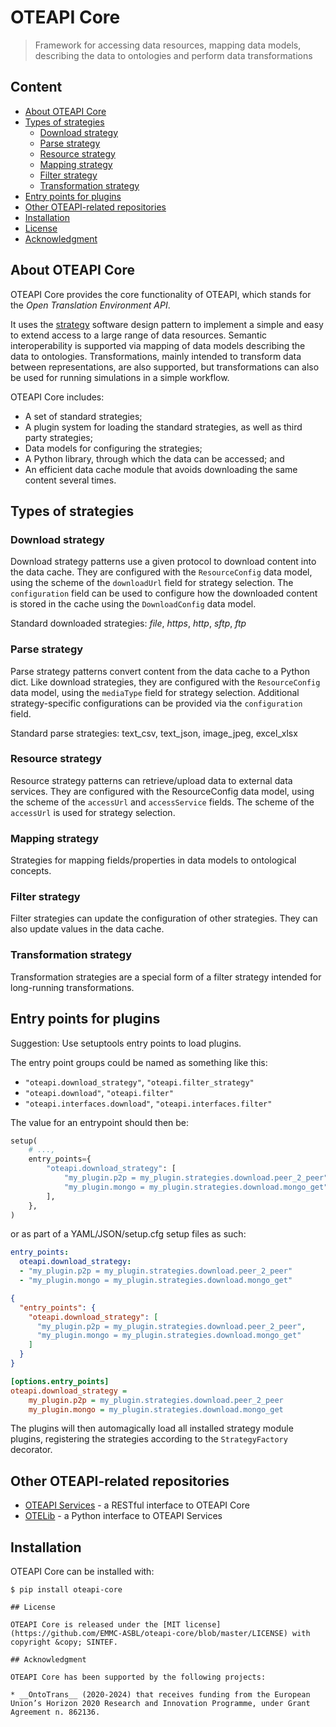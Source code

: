 # OTEAPI Core

> Framework for accessing data resources, mapping data models, describing the data to ontologies and perform data transformations

## Content

* [About OTEAPI Core](#about-oteapi-core)
* [Types of strategies](#types-of-strategies)
  * [Download strategy](#download-strategy)
  * [Parse strategy](#parse-strategy)
  * [Resource strategy](#resource-strategy)
  * [Mapping strategy](#mappping-strategy)
  * [Filter strategy](#filter-strategy)
  * [Transformation strategy](#transformation-strategy)
* [Entry points for plugins](#entry-points-for-plugins)
* [Other OTEAPI-related repositories](#other-oteapi-related-repositories)
* [Installation](#installation)
* [License](#license)
* [Acknowledgment](#acknowledgement)


## About OTEAPI Core

OTEAPI Core provides the core functionality of OTEAPI, which stands for the *Open Translation Environment API*.


It uses the [strategy](https://en.wikipedia.org/wiki/Strategy_pattern) software design pattern to implement a simple and easy to extend access to a large range of data resources.
Semantic interoperability is supported via mapping of data models describing the data to ontologies.
Transformations, mainly intended to transform data between representations, are also supported, but transformations can also be used for running simulations in a simple workflow.

OTEAPI Core includes:
- A set of standard strategies;
- A plugin system for loading the standard strategies, as well as third party strategies;
- Data models for configuring the strategies;
- A Python library, through which the data can be accessed; and
- An efficient data cache module that avoids downloading the same content several times.


## Types of strategies

### Download strategy

Download strategy patterns use a given protocol to download content into the data cache.
They are configured with the `ResourceConfig` data model, using the scheme of the `downloadUrl` field for strategy selection. 
The `configuration` field can be used to configure how the downloaded content is stored in the cache using the `DownloadConfig` data model.

Standard downloaded strategies: *file*, *https*, *http*, *sftp*, *ftp*


### Parse strategy

Parse strategy patterns convert content from the data cache to a Python dict.
Like download strategies, they are configured with the `ResourceConfig` data model, using the `mediaType` field for strategy selection.
Additional strategy-specific configurations can be provided via the `configuration` field.

Standard parse strategies: text_csv, text_json, image_jpeg, excel_xlsx


### Resource strategy
Resource strategy patterns can retrieve/upload data to external data services.  They are configured with the ResourceConfig data model, using the scheme of the `accessUrl` and `accessService` fields.  The scheme of the `accessUrl` is used for strategy selection.


### Mapping strategy
Strategies for mapping fields/properties in data models to ontological concepts.


### Filter strategy
Filter strategies can update the configuration of other strategies.  They can also update values in the data cache.


### Transformation strategy

Transformation strategies are a special form of a filter strategy intended for long-running transformations.

## Entry points for plugins

Suggestion: Use setuptools entry points to load plugins.

The entry point groups could be named as something like this:

- `"oteapi.download_strategy"`, `"oteapi.filter_strategy"`
- `"oteapi.download"`, `"oteapi.filter"`
- `"oteapi.interfaces.download"`, `"oteapi.interfaces.filter"`

The value for an entrypoint should then be:

```python
setup(
    # ...,
    entry_points={
        "oteapi.download_strategy": [
            "my_plugin.p2p = my_plugin.strategies.download.peer_2_peer",
            "my_plugin.mongo = my_plugin.strategies.download.mongo_get",
        ],
    },
)
```

or as part of a YAML/JSON/setup.cfg setup files as such:

```yaml
entry_points:
  oteapi.download_strategy:
  - "my_plugin.p2p = my_plugin.strategies.download.peer_2_peer"
  - "my_plugin.mongo = my_plugin.strategies.download.mongo_get"
```

```json
{
  "entry_points": {
    "oteapi.download_strategy": [
      "my_plugin.p2p = my_plugin.strategies.download.peer_2_peer",
      "my_plugin.mongo = my_plugin.strategies.download.mongo_get"
    ]
  }
}
```

```ini
[options.entry_points]
oteapi.download_strategy =
    my_plugin.p2p = my_plugin.strategies.download.peer_2_peer
    my_plugin.mongo = my_plugin.strategies.download.mongo_get
```

The plugins will then automagically load all installed strategy module plugins, registering the strategies according to the `StrategyFactory` decorator.

## Other OTEAPI-related repositories

* [OTEAPI Services](https://github.com/EMMC-ASBL/oteapi-services) - a RESTful interface to OTEAPI Core
* [OTELib](https://github.com/EMMC-ASBL/oteapi-services) - a Python interface to OTEAPI Services

## Installation

OTEAPI Core can be installed with:

```console
$ pip install oteapi-core

## License

OTEAPI Core is released under the [MIT license](https://github.com/EMMC-ASBL/oteapi-core/blob/master/LICENSE) with copyright &copy; SINTEF.

## Acknowledgment

OTEAPI Core has been supported by the following projects:

* __OntoTrans__ (2020-2024) that receives funding from the European Union’s Horizon 2020 Research and Innovation Programme, under Grant Agreement n. 862136.
